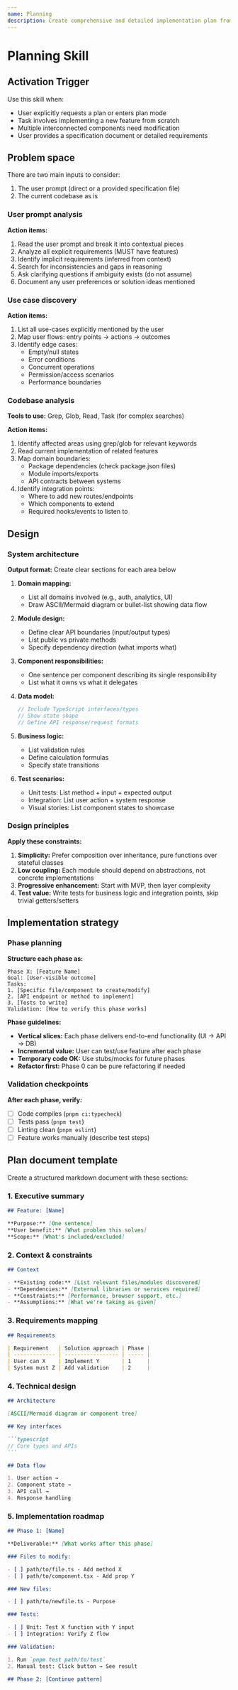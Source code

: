 ```yaml
---
name: Planning
description: Create comprehensive and detailed implementation plan from a high-level spec. Use when in plan mode.
---
```


# Planning Skill

## Activation Trigger

Use this skill when:

- User explicitly requests a plan or enters plan mode
- Task involves implementing a new feature from scratch
- Multiple interconnected components need modification
- User provides a specification document or detailed requirements

## Problem space

There are two main inputs to consider:

1. The user prompt (direct or a provided specification file)
2. The current codebase as is

### User prompt analysis

**Action items:**

1. Read the user prompt and break it into contextual pieces
2. Analyze all explicit requirements (MUST have features)
3. Identify implicit requirements (inferred from context)
4. Search for inconsistencies and gaps in reasoning
5. Ask clarifying questions if ambiguity exists (do not assume)
6. Document any user preferences or solution ideas mentioned

### Use case discovery

**Action items:**

1. List all use-cases explicitly mentioned by the user
2. Map user flows: entry points → actions → outcomes
3. Identify edge cases:
   - Empty/null states
   - Error conditions
   - Concurrent operations
   - Permission/access scenarios
   - Performance boundaries

### Codebase analysis

**Tools to use:** Grep, Glob, Read, Task (for complex searches)

**Action items:**

1. Identify affected areas using grep/glob for relevant keywords
2. Read current implementation of related features
3. Map domain boundaries:
   - Package dependencies (check package.json files)
   - Module imports/exports
   - API contracts between systems
4. Identify integration points:
   - Where to add new routes/endpoints
   - Which components to extend
   - Required hooks/events to listen to

## Design

### System architecture

**Output format:** Create clear sections for each area below

1. **Domain mapping:**

   - List all domains involved (e.g., auth, analytics, UI)
   - Draw ASCII/Mermaid diagram or bullet-list showing data flow

2. **Module design:**

   - Define clear API boundaries (input/output types)
   - List public vs private methods
   - Specify dependency direction (what imports what)

3. **Component responsibilities:**

   - One sentence per component describing its single responsibility
   - List what it owns vs what it delegates

4. **Data model:**

   ```typescript
   // Include TypeScript interfaces/types
   // Show state shape
   // Define API response/request formats
   ```

5. **Business logic:**

   - List validation rules
   - Define calculation formulas
   - Specify state transitions

6. **Test scenarios:**
   - Unit tests: List method + input + expected output
   - Integration: List user action + system response
   - Visual stories: List component states to showcase

### Design principles

**Apply these constraints:**

1. **Simplicity:** Prefer composition over inheritance, pure functions over stateful classes
2. **Low coupling:** Each module should depend on abstractions, not concrete implementations
3. **Progressive enhancement:** Start with MVP, then layer complexity
4. **Test value:** Write tests for business logic and integration points, skip trivial getters/setters

## Implementation strategy

### Phase planning

**Structure each phase as:**

```
Phase X: [Feature Name]
Goal: [User-visible outcome]
Tasks:
1. [Specific file/component to create/modify]
2. [API endpoint or method to implement]
3. [Tests to write]
Validation: [How to verify this phase works]
```

**Phase guidelines:**

- **Vertical slices:** Each phase delivers end-to-end functionality (UI → API → DB)
- **Incremental value:** User can test/use feature after each phase
- **Temporary code OK:** Use stubs/mocks for future phases
- **Refactor first:** Phase 0 can be pure refactoring if needed

### Validation checkpoints

**After each phase, verify:**

- [ ] Code compiles (`pnpm ci:typecheck`)
- [ ] Tests pass (`pnpm test`)
- [ ] Linting clean (`pnpm eslint`)
- [ ] Feature works manually (describe test steps)

## Plan document template

Create a structured markdown document with these sections:

### 1. Executive summary

```markdown
## Feature: [Name]

**Purpose:** [One sentence]
**User benefit:** [What problem this solves]
**Scope:** [What's included/excluded]
```

### 2. Context & constraints

```markdown
## Context

- **Existing code:** [List relevant files/modules discovered]
- **Dependencies:** [External libraries or services required]
- **Constraints:** [Performance, browser support, etc.]
- **Assumptions:** [What we're taking as given]
```

### 3. Requirements mapping

```markdown
## Requirements

| Requirement   | Solution approach | Phase |
| ------------- | ----------------- | ----- |
| User can X    | Implement Y       | 1     |
| System must Z | Add validation    | 2     |
```

### 4. Technical design

````markdown
## Architecture

[ASCII/Mermaid diagram or component tree]

## Key interfaces

```typescript
// Core types and APIs
```

## Data flow

1. User action →
2. Component state →
3. API call →
4. Response handling
````

### 5. Implementation roadmap

```markdown
## Phase 1: [Name]

**Deliverable:** [What works after this phase]

### Files to modify:

- [ ] path/to/file.ts - Add method X
- [ ] path/to/component.tsx - Add prop Y

### New files:

- [ ] path/to/newfile.ts - Purpose

### Tests:

- [ ] Unit: Test X function with Y input
- [ ] Integration: Verify Z flow

### Validation:

1. Run `pnpm test path/to/test`
2. Manual test: Click button → See result

## Phase 2: [Continue pattern]
```
